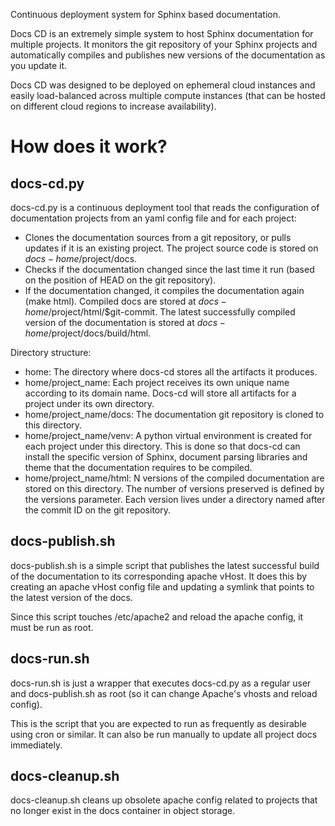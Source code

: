 Continuous deployment system for Sphinx based documentation.

Docs CD is an extremely simple system to host Sphinx documentation for multiple
projects. It monitors the git repository of your Sphinx projects and
automatically compiles and publishes new versions of the documentation as you
update it.

Docs CD was designed to be deployed on ephemeral cloud instances and easily
load-balanced across multiple compute instances (that can be hosted on different
cloud regions to increase availability).

How does it work?
=================

docs-cd.py
----------

docs-cd.py is a continuous deployment tool that reads the configuration of
documentation projects from an yaml config file and for each project:

  * Clones the documentation sources from a git repository, or pulls updates
    if it is an existing project. The project source code is stored on
    $docs-home/$project/docs.
  * Checks if the documentation changed since the last time it run (based on
    the position of HEAD on the git repository).
  * If the documentation changed, it compiles the documentation again (make
    html). Compiled docs are stored at $docs-home/$project/html/$git-commit.
    The latest successfully compiled version of the documentation is stored at
    $docs-home/$project/docs/build/html.

Directory structure:
  * home: The directory where docs-cd stores all the artifacts it produces.
  * home/project_name: Each project receives its own unique name according to
    its domain name. Docs-cd will store all artifacts for a project under its
    own directory.
  * home/project_name/docs: The documentation git repository is cloned to this
    directory.
  * home/project_name/venv: A python virtual environment is created for each
    project under this directory. This is done so that docs-cd can install the
    specific version of Sphinx, document parsing libraries and theme that the
    documentation requires to be compiled.
  * home/project_name/html: N versions of the compiled documentation are stored
    on this directory. The number of versions preserved is defined by the
    versions parameter. Each version lives under a directory named after the
    commit ID on the git repository.

docs-publish.sh
---------------

docs-publish.sh is a simple script that publishes the latest successful build of
the documentation to its corresponding apache vHost. It does this by creating an
apache vHost config file and updating a symlink that points to the latest
version of the docs.

Since this script touches /etc/apache2 and reload the apache config, it must be
run as root.

docs-run.sh
-----------

docs-run.sh is just a wrapper that executes docs-cd.py as a regular user and
docs-publish.sh as root (so it can change Apache's vhosts and reload config).

This is the script that you are expected to run as frequently as desirable using
cron or similar. It can also be run manually to update all project docs
immediately.

docs-cleanup.sh
---------------
docs-cleanup.sh cleans up obsolete apache config related to projects that no
longer exist in the docs container in object storage.
